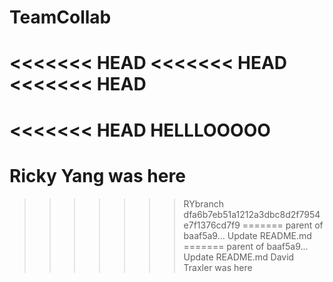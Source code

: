 # TeamCollab
<<<<<<< HEAD
<<<<<<< HEAD
<<<<<<< HEAD
=======
<<<<<<< HEAD
HELLLOOOOO
=======
# Ricky Yang was here
>>>>>>> RYbranch
>>>>>>> dfa6b7eb51a1212a3dbc8d2f7954e7f1376cd7f9
=======
>>>>>>> parent of baaf5a9... Update README.md
=======
>>>>>>> parent of baaf5a9... Update README.md
David Traxler was here
